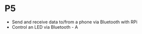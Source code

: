 # P5
- Send and receive data to/from a phone via Bluetooth with RPi
- Control an LED via Bluetooth - A
